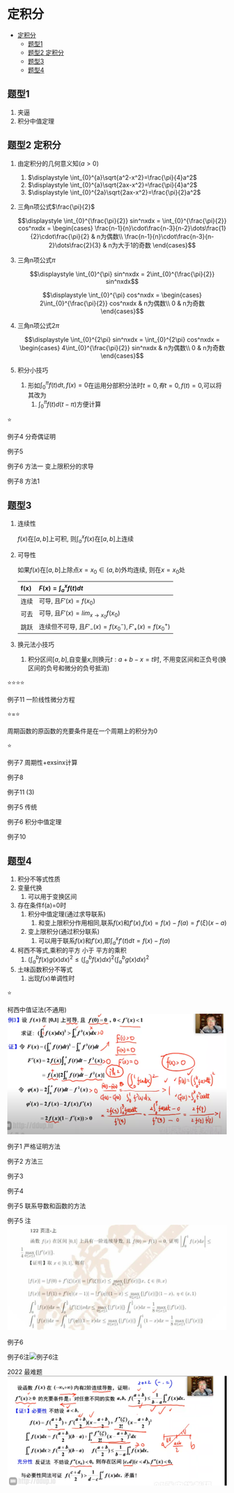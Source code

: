 # 定积分

- [定积分](#定积分)
  - [题型1](#题型1)
  - [题型2 定积分](#题型2-定积分)
  - [题型3](#题型3)
  - [题型4](#题型4)

## 题型1

1. 夹逼
2. 积分中值定理

## 题型2 定积分

1. 由定积分的几何意义知$(a>0)$
   1. $\displaystyle \int_{0}^{a}\sqrt{a^2-x^2}=\frac{\pi}{4}a^2$
   1. $\displaystyle \int_{0}^{a}\sqrt{2ax-x^2}=\frac{\pi}{4}a^2$
   1. $\displaystyle \int_{0}^{2a}\sqrt{2ax-x^2}=\frac{\pi}{2}a^2$

2. 三角n项公式$\frac{\pi}{2}$

    $$\displaystyle \int_{0}^{\frac{\pi}{2}} sin^nxdx = \int_{0}^{\frac{\pi}{2}} cos^nxdx = \begin{cases}
    \frac{n-1}{n}\cdot\frac{n-3}{n-2}\dots\frac{1}{2}\cdot\frac{\pi}{2} & n为偶数\\
    \frac{n-1}{n}\cdot\frac{n-3}{n-2}\dots\frac{2}{3} & n为大于1的奇数
    \end{cases}$$

3. 三角n项公式$\pi$

    $$\displaystyle \int_{0}^{\pi} sin^nxdx = 2\int_{0}^{\frac{\pi}{2}} sin^nxdx$$

    $$\displaystyle \int_{0}^{\pi} cos^nxdx = \begin{cases}
    2\int_{0}^{\frac{\pi}{2}} cos^nxdx & n为偶数\\
    0 & n为奇数
    \end{cases}$$

4. 三角n项公式$2\pi$

    $$\displaystyle \int_{0}^{2\pi} sin^nxdx = \int_{0}^{2\pi} cos^nxdx = \begin{cases}
    4\int_{0}^{\frac{\pi}{2}} sin^nxdx & n为偶数\\
    0 & n为奇数
    \end{cases}$$

5. 积分小技巧
   1. 形如$\displaystyle \int_{0}^{\pi}f(t)dt,f(x)=0$在运用分部积分法时$t=0$,$有t=0,f(t)=0$,可以将其改为
      1. $\displaystyle \int_{0}^{\pi}f(t)d(t-\pi)$方便计算

⭐

例子4 分奇偶证明

例子5

例子6 方法一 变上限积分的求导

例子8 方法1

## 题型3

1. 连续性

    $f(x)$在$[a,b]$上可积, 则$\int_{a}^{x}f(x)$在$[a,b]$上连续

2. 可导性

    如果$f(x)$在$[a,b]$上除点$x=x_0 \in (a,b)$外均连续, 则在$x=x_0$处

    f(x)|$F(x)=\int_{a}^{x}f(t)dt$
    --|--|
    连续|可导, 且$F'(x)=f(x_0)$
    可去|可导, 且$F'(x)=lim_{x \to x_0}f(x_0)$
    跳跃|连续但不可导, 且$F'_-(x)=f({x_0}^-),F'_+(x)=f({x_0}^+)$

3. 换元法小技巧
   1. 积分区间$[a,b]$,自变量$x$,则换元$t: a+b-x=t$时, 不用变区间和正负号(换区间的负号和微分的负号抵消)

⭐⭐⭐⭐

例子11 一阶线性微分方程

⭐=⭐

周期函数的原函数的充要条件是在一个周期上的积分为0

⭐

例子7 周期性+exsinx计算

例子8

例子11 (3)

例子5 传统

例子6 积分中值定理

例子10

## 题型4

1. 积分不等式性质
2. 变量代换
   1. 可以用于变换区间
3. 存在条件f(a)=0时
   1. 积分中值定理(通过求导联系)
      1. 和变上限积分作用相同,联系$f(x)$和$f'(x)$,$f(x)=f(x)-f(a)=f'(\xi)(x-a)$
   2. 变上限积分(通过积分联系)
      1. 可以用于联系$f(x)$和$f'(x)$,即$\int_{a}^{x}f'(t)dt=f(x)-f(a)$
4. 柯西不等式,乘积的平方 小于 平方的乘积
   1. $\displaystyle (\int_{a}^{b}f(x)g(x)dx)^2 \le (\int_{a}^{b}f(x)dx)^2(\int_{a}^{b}g(x)dx)^2$
5. 土味函数积分不等式
   1. 出现$f(x)$单调性时

⭐

柯西中值证法(不通用)![20220830172429](https://raw.githubusercontent.com/Logible/Image/main/note_image/20220830172429.png)

例子1 严格证明方法

例子2 方法三

例子3

例子4

例子5 联系导数和函数的方法

例子5 注![例子5 注](https://raw.githubusercontent.com/Logible/Image/main/note_image/20220831170532.png)

例子6

例子6注![例子6注](https://mmbiz.qpic.cn/mmbiz_jpg/SUIPcAicB0biavUfQKEI0T7UDiaGn0COft7zx4oxUdRzJ0o4O50P5kdAvS2IMkicjU3FZFfBayyYqLibvoKN3Zaml2Q/640?wx_fmt=jpeg&wxfrom=5&wx_lazy=1&wx_co=1)

2022 最难题![2022 最难题](https://raw.githubusercontent.com/Logible/Image/main/note_image/20220830183004.png)
